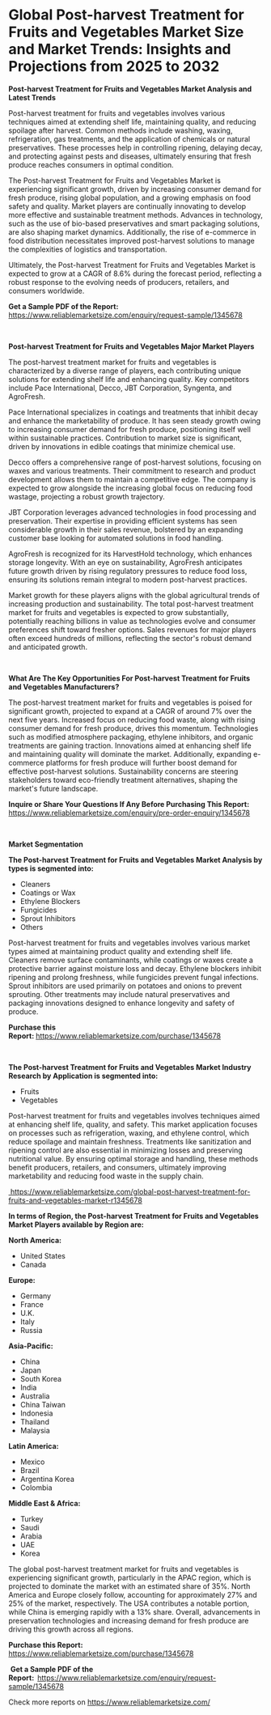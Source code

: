 <p><h1>Global Post-harvest Treatment for Fruits and Vegetables Market Size and Market Trends: Insights and Projections from 2025 to 2032</h1></p><p><strong>Post-harvest Treatment for Fruits and Vegetables Market Analysis and Latest Trends</strong></p>
<p><p>Post-harvest treatment for fruits and vegetables involves various techniques aimed at extending shelf life, maintaining quality, and reducing spoilage after harvest. Common methods include washing, waxing, refrigeration, gas treatments, and the application of chemicals or natural preservatives. These processes help in controlling ripening, delaying decay, and protecting against pests and diseases, ultimately ensuring that fresh produce reaches consumers in optimal condition.</p><p>The Post-harvest Treatment for Fruits and Vegetables Market is experiencing significant growth, driven by increasing consumer demand for fresh produce, rising global population, and a growing emphasis on food safety and quality. Market players are continually innovating to develop more effective and sustainable treatment methods. Advances in technology, such as the use of bio-based preservatives and smart packaging solutions, are also shaping market dynamics. Additionally, the rise of e-commerce in food distribution necessitates improved post-harvest solutions to manage the complexities of logistics and transportation.</p><p>Ultimately, the Post-harvest Treatment for Fruits and Vegetables Market is expected to grow at a CAGR of 8.6% during the forecast period, reflecting a robust response to the evolving needs of producers, retailers, and consumers worldwide.</p></p>
<p><strong>Get a Sample PDF of the Report:&nbsp;</strong> <a href="https://www.reliablemarketsize.com/enquiry/request-sample/1345678?utm_campaign=2460&utm_medium=2&utm_source=Github&utm_content=ia&utm_term=03042025&utm_id=post-harvest-treatment-for-fruits-and-vegetables">https://www.reliablemarketsize.com/enquiry/request-sample/1345678</a></p>
<p>&nbsp;</p>
<p><strong>Post-harvest Treatment for Fruits and Vegetables Major Market Players</strong></p>
<p><p>The post-harvest treatment market for fruits and vegetables is characterized by a diverse range of players, each contributing unique solutions for extending shelf life and enhancing quality. Key competitors include Pace International, Decco, JBT Corporation, Syngenta, and AgroFresh.</p><p>Pace International specializes in coatings and treatments that inhibit decay and enhance the marketability of produce. It has seen steady growth owing to increasing consumer demand for fresh produce, positioning itself well within sustainable practices. Contribution to market size is significant, driven by innovations in edible coatings that minimize chemical use.</p><p>Decco offers a comprehensive range of post-harvest solutions, focusing on waxes and various treatments. Their commitment to research and product development allows them to maintain a competitive edge. The company is expected to grow alongside the increasing global focus on reducing food wastage, projecting a robust growth trajectory.</p><p>JBT Corporation leverages advanced technologies in food processing and preservation. Their expertise in providing efficient systems has seen considerable growth in their sales revenue, bolstered by an expanding customer base looking for automated solutions in food handling.</p><p>AgroFresh is recognized for its HarvestHold technology, which enhances storage longevity. With an eye on sustainability, AgroFresh anticipates future growth driven by rising regulatory pressures to reduce food loss, ensuring its solutions remain integral to modern post-harvest practices.</p><p>Market growth for these players aligns with the global agricultural trends of increasing production and sustainability. The total post-harvest treatment market for fruits and vegetables is expected to grow substantially, potentially reaching billions in value as technologies evolve and consumer preferences shift toward fresher options. Sales revenues for major players often exceed hundreds of millions, reflecting the sector's robust demand and anticipated growth.</p></p>
<p>&nbsp;</p>
<p><strong>What Are The Key Opportunities For Post-harvest Treatment for Fruits and Vegetables Manufacturers?</strong></p>
<p><p>The post-harvest treatment market for fruits and vegetables is poised for significant growth, projected to expand at a CAGR of around 7% over the next five years. Increased focus on reducing food waste, along with rising consumer demand for fresh produce, drives this momentum. Technologies such as modified atmosphere packaging, ethylene inhibitors, and organic treatments are gaining traction. Innovations aimed at enhancing shelf life and maintaining quality will dominate the market. Additionally, expanding e-commerce platforms for fresh produce will further boost demand for effective post-harvest solutions. Sustainability concerns are steering stakeholders toward eco-friendly treatment alternatives, shaping the market's future landscape.</p></p>
<p><strong>Inquire or Share Your Questions If Any Before Purchasing This Report:</strong> <a href="https://www.reliablemarketsize.com/enquiry/pre-order-enquiry/1345678?utm_campaign=2460&utm_medium=2&utm_source=Github&utm_content=ia&utm_term=03042025&utm_id=post-harvest-treatment-for-fruits-and-vegetables">https://www.reliablemarketsize.com/enquiry/pre-order-enquiry/1345678</a></p>
<p>&nbsp;</p>
<p><strong>Market Segmentation</strong></p>
<p><strong>The Post-harvest Treatment for Fruits and Vegetables Market Analysis by types is segmented into:</strong></p>
<p><ul><li>Cleaners</li><li>Coatings or Wax</li><li>Ethylene Blockers</li><li>Fungicides</li><li>Sprout Inhibitors</li><li>Others</li></ul></p>
<p><p>Post-harvest treatment for fruits and vegetables involves various market types aimed at maintaining product quality and extending shelf life. Cleaners remove surface contaminants, while coatings or waxes create a protective barrier against moisture loss and decay. Ethylene blockers inhibit ripening and prolong freshness, while fungicides prevent fungal infections. Sprout inhibitors are used primarily on potatoes and onions to prevent sprouting. Other treatments may include natural preservatives and packaging innovations designed to enhance longevity and safety of produce.</p></p>
<p><strong>Purchase this Report:&nbsp;</strong><a href="https://www.reliablemarketsize.com/purchase/1345678?utm_campaign=2460&utm_medium=2&utm_source=Github&utm_content=ia&utm_term=03042025&utm_id=post-harvest-treatment-for-fruits-and-vegetables">https://www.reliablemarketsize.com/purchase/1345678</a></p>
<p>&nbsp;</p>
<p><strong>The Post-harvest Treatment for Fruits and Vegetables Market Industry Research by Application is segmented into:</strong></p>
<p><ul><li>Fruits</li><li>Vegetables</li></ul></p>
<p><p>Post-harvest treatment for fruits and vegetables involves techniques aimed at enhancing shelf life, quality, and safety. This market application focuses on processes such as refrigeration, waxing, and ethylene control, which reduce spoilage and maintain freshness. Treatments like sanitization and ripening control are also essential in minimizing losses and preserving nutritional value. By ensuring optimal storage and handling, these methods benefit producers, retailers, and consumers, ultimately improving marketability and reducing food waste in the supply chain.</p></p>
<p><a href="https://www.reliablemarketsize.com/global-post-harvest-treatment-for-fruits-and-vegetables-market-r1345678?utm_campaign=2460&utm_medium=2&utm_source=Github&utm_content=ia&utm_term=03042025&utm_id=post-harvest-treatment-for-fruits-and-vegetables">&nbsp;https://www.reliablemarketsize.com/global-post-harvest-treatment-for-fruits-and-vegetables-market-r1345678</a></p>
<p><strong>In terms of Region, the Post-harvest Treatment for Fruits and Vegetables Market Players available by Region are:</strong></p>
<p>
    <p> <strong> North America: </strong>
        <ul>
            <li>United States</li>
            <li>Canada</li>
        </ul>
        </p> 
    <p> <strong> Europe: </strong>
        <ul>
            <li>Germany</li>
            <li>France</li>
            <li>U.K.</li>
            <li>Italy</li>
            <li>Russia</li>
        </ul>
        </p> 
    <p> <strong> Asia-Pacific: </strong>
        <ul>
            <li>China</li>
            <li>Japan</li>
            <li>South Korea</li>
            <li>India</li>
            <li>Australia</li>
            <li>China Taiwan</li>
            <li>Indonesia</li>
            <li>Thailand</li>
            <li>Malaysia</li>
        </ul>
        </p> 
    <p> <strong> Latin America: </strong>
        <ul>
            <li>Mexico</li>
            <li>Brazil</li>
            <li>Argentina Korea</li>
            <li>Colombia</li>
        </ul>
        </p> 
    <p> <strong> Middle East & Africa: </strong>
        <ul>
            <li>Turkey</li>
            <li>Saudi</li>
            <li>Arabia</li>
            <li>UAE</li>
            <li>Korea</li>
        </ul>
    </p>
    </p>
<p><p>The global post-harvest treatment market for fruits and vegetables is experiencing significant growth, particularly in the APAC region, which is projected to dominate the market with an estimated share of 35%. North America and Europe closely follow, accounting for approximately 27% and 25% of the market, respectively. The USA contributes a notable portion, while China is emerging rapidly with a 13% share. Overall, advancements in preservation technologies and increasing demand for fresh produce are driving this growth across all regions.</p></p>
<p><strong>Purchase this Report: </strong><a href="https://www.reliablemarketsize.com/purchase/1345678?utm_campaign=2460&utm_medium=2&utm_source=Github&utm_content=ia&utm_term=03042025&utm_id=post-harvest-treatment-for-fruits-and-vegetables">https://www.reliablemarketsize.com/purchase/1345678</a></p>
<p>&nbsp;<strong>Get a Sample PDF of the Report:&nbsp;&nbsp;</strong><a href="https://www.reliablemarketsize.com/enquiry/request-sample/1345678?utm_campaign=2460&utm_medium=2&utm_source=Github&utm_content=ia&utm_term=03042025&utm_id=post-harvest-treatment-for-fruits-and-vegetables">https://www.reliablemarketsize.com/enquiry/request-sample/1345678</a></p>
<p><strong></strong></p>
<p>Check more reports on <a href="https://www.reliablemarketsize.com/?utm_campaign=2460&utm_medium=2&utm_source=Github&utm_content=ia&utm_term=03042025&utm_id=post-harvest-treatment-for-fruits-and-vegetables">https://www.reliablemarketsize.com/</a></p>